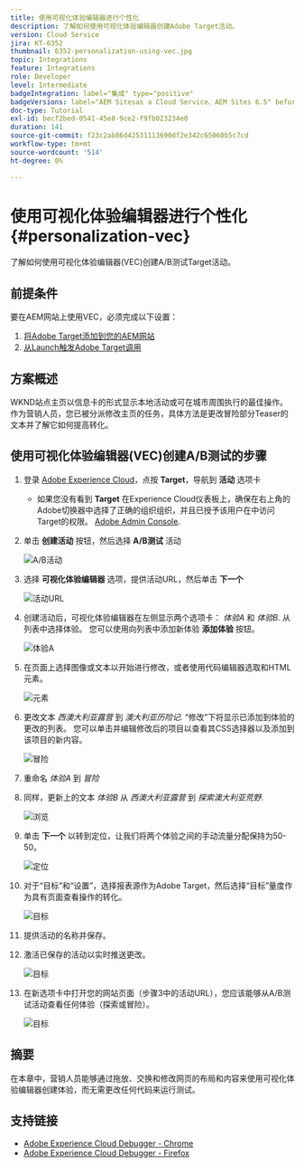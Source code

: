 ```yaml
---
title: 使用可视化体验编辑器进行个性化
description: 了解如何使用可视化体验编辑器创建Adobe Target活动。
version: Cloud Service
jira: KT-6352
thumbnail: 6352-personalization-using-vec.jpg
topic: Integrations
feature: Integrations
role: Developer
level: Intermediate
badgeIntegration: label="集成" type="positive"
badgeVersions: label="AEM Sitesas a Cloud Service、AEM Sites 6.5" before-title="false"
doc-type: Tutorial
exl-id: becf2bed-0541-45e8-9ce2-f9fb023234e0
duration: 141
source-git-commit: f23c2ab86d42531113690df2e342c65060b5c7cd
workflow-type: tm+mt
source-wordcount: '514'
ht-degree: 0%

---
```


# 使用可视化体验编辑器进行个性化 {#personalization-vec}

了解如何使用可视化体验编辑器(VEC)创建A/B测试Target活动。

## 前提条件

要在AEM网站上使用VEC，必须完成以下设置：

1. [将Adobe Target添加到您的AEM网站](./add-target-launch-extension.md)
1. [从Launch触发Adobe Target调用](./load-and-fire-target.md)

## 方案概述

WKND站点主页以信息卡的形式显示本地活动或可在城市周围执行的最佳操作。 作为营销人员，您已被分派修改主页的任务，具体方法是更改冒险部分Teaser的文本并了解它如何提高转化。

## 使用可视化体验编辑器(VEC)创建A/B测试的步骤

1. 登录 [Adobe Experience Cloud](https://experience.adobe.com/)，点按 __Target__，导航到 __活动__ 选项卡

   + 如果您没有看到 __Target__ 在Experience Cloud仪表板上，确保在右上角的Adobe切换器中选择了正确的组织组织，并且已授予该用户在中访问Target的权限。 [Adobe Admin Console](https://adminconsole.adobe.com/).

1. 单击 **创建活动** 按钮，然后选择 **A/B测试** 活动

   ![A/B活动](assets/ab-target-activity.png)

1. 选择 **可视化体验编辑器** 选项，提供活动URL，然后单击 **下一个**

   ![活动URL](assets/ab-test-url.png)

1. 创建活动后，可视化体验编辑器在左侧显示两个选项卡： *体验A* 和 *体验B*. 从列表中选择体验。 您可以使用向列表中添加新体验 **添加体验** 按钮。

   ![体验A](assets/experience.png)

1. 在页面上选择图像或文本以开始进行修改，或者使用代码编辑器选取和HTML元素。

   ![元素](assets/select-element.png)

1. 更改文本 *西澳大利亚露营* 到 *澳大利亚历险记*. “修改”下将显示已添加到体验的更改的列表。 您可以单击并编辑修改后的项目以查看其CSS选择器以及添加到该项目的新内容。

   ![冒险](assets/adventures.png)

1. 重命名 *体验A* 到 *冒险*
1. 同样，更新上的文本 *体验B* 从 *西澳大利亚露营* 到 *探索澳大利亚荒野*.

   ![浏览](assets/explore.png)

1. 单击 **下一个** 以转到定位，让我们将两个体验之间的手动流量分配保持为50-50。

   ![定位](assets/targeting.png)

1. 对于“目标”和“设置”，选择报表源作为Adobe Target，然后选择“目标”量度作为具有页面查看操作的转化。

   ![目标](assets/goals.png)

1. 提供活动的名称并保存。
1. 激活已保存的活动以实时推送更改。

   ![目标](assets/activate.png)

1. 在新选项卡中打开您的网站页面（步骤3中的活动URL），您应该能够从A/B测试活动查看任何体验（探索或冒险）。

   ![目标](assets/publish.png)

## 摘要

在本章中，营销人员能够通过拖放、交换和修改网页的布局和内容来使用可视化体验编辑器创建体验，而无需更改任何代码来运行测试。

## 支持链接

+ [Adobe Experience Cloud Debugger - Chrome](https://chrome.google.com/webstore/detail/adobe-experience-platform/bfnnokhpnncpkdmbokanobigaccjkpob)
+ [Adobe Experience Cloud Debugger - Firefox](https://addons.mozilla.org/en-US/firefox/addon/adobe-experience-platform-dbg/)
